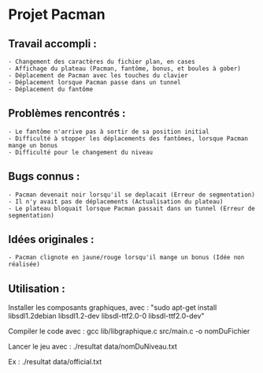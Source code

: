 # Projet Pacman

## Travail accompli :
	
	- Changement des caractères du fichier plan, en cases
	- Affichage du plateau (Pacman, fantôme, bonus, et boules à gober)
	- Déplacement de Pacman avec les touches du clavier
	- Déplacement lorsque Pacman passe dans un tunnel
	- Déplacement du fantôme

## Problèmes rencontrés :

	- Le fantôme n'arrive pas à sortir de sa position initial
	- Difficulté à stopper les déplacements des fantômes, lorsque Pacman mange un bonus
	- Difficulté pour le changement du niveau

## Bugs connus :

	- Pacman devenait noir lorsqu'il se deplacait (Erreur de segmentation)
	- Il n'y avait pas de déplacements (Actualisation du plateau)
	- Le plateau bloquait lorsque Pacman passait dans un tunnel (Erreur de segmentation)	


## Idées originales :

	- Pacman clignote en jaune/rouge lorsqu'il mange un bonus (Idée non réalisée)
	
## Utilisation :

Installer les composants graphiques, avec : "sudo apt-get install libsdl1.2debian libsdl1.2-dev libsdl-ttf2.0-0 libsdl-ttf2.0-dev"

Compiler le code avec : gcc lib/libgraphique.c src/main.c -o nomDuFichier

Lancer le jeu avec : ./resultat data/nomDuNiveau.txt

Ex : ./resultat data/official.txt



